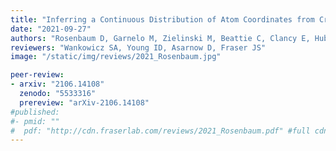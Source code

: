 ```yaml
---
title: "Inferring a Continuous Distribution of Atom Coordinates from Cryo-EM Images using VAEs"
date: "2021-09-27"
authors: "Rosenbaum D, Garnelo M, Zielinski M, Beattie C, Clancy E, Huber A, Kohli P, Senior AW, Jumper J, Doersch C, Eslami SMA, Ronneberger O, and Adler J"
reviewers: "Wankowicz SA, Young ID, Asarnow D, Fraser JS"
image: "/static/img/reviews/2021_Rosenbaum.jpg"

peer-review:
- arxiv: "2106.14108"
  zenodo: "5533316"
  prereview: "arXiv-2106.14108"
#published:
#- pmid: ""
#  pdf: "http://cdn.fraserlab.com/reviews/2021_Rosenbaum.pdf" #full cdn link
---
```

